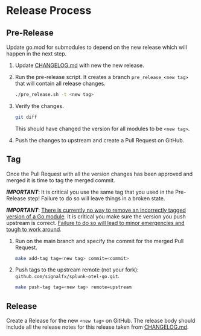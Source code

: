# Release Process

## Pre-Release

Update go.mod for submodules to depend on the new release which will happen in the next step.

1. Update [CHANGELOG.md](CHANGELOG.md) with new the new release.

2. Run the pre-release script. It creates a branch `pre_release_<new tag>` that will contain all release changes.

    ```sh
    ./pre_release.sh -t <new tag>
    ```

3. Verify the changes.

    ```sh
    git diff
    ```

    This should have changed the version for all modules to be `<new tag>`.

4. Push the changes to upstream and create a Pull Request on GitHub.

## Tag

Once the Pull Request with all the version changes has been approved and merged it is time to tag the merged commit.

***IMPORTANT***: It is critical you use the same tag that you used in the Pre-Release step!
Failure to do so will leave things in a broken state.

***IMPORTANT***: [There is currently no way to remove an incorrectly tagged version of a Go module](https://github.com/golang/go/issues/34189).
It is critical you make sure the version you push upstream is correct.
[Failure to do so will lead to minor emergencies and tough to work around](https://github.com/open-telemetry/opentelemetry-go/issues/331).

1. Run on the main branch and specify the commit for the merged Pull Request.

    ```sh
    make add-tag tag=<new tag> commit=<commit>
    ```

2. Push tags to the upstream remote (not your fork): `github.com/signalfx/splunk-otel-go.git`.

    ```sh
    make push-tag tag=<new tag> remote=upstream
    ```

## Release

Create a Release for the new `<new tag>` on GitHub. The release body should include all the release notes for this release taken from [CHANGELOG.md](CHANGELOG.md).
